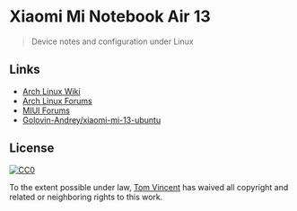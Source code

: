 # Xiaomi Mi Notebook Air 13

> Device notes and configuration under Linux

## Links

* [Arch Linux Wiki](https://wiki.archlinux.org/index.php/Xiaomi_Mi_Notebook_Air_13.3)
* [Arch Linux Forums](https://bbs.archlinux.org/viewtopic.php?id=224345)
* [MIUI Forums](http://en.miui.com/forum-106-1.html)
* [Golovin-Andrey/xiaomi-mi-13-ubuntu](https://github.com/Golovin-Andrey/xiaomi-mi-13-ubuntu)

## License

[![CC0](http://mirrors.creativecommons.org/presskit/buttons/88x31/svg/cc-zero.svg)](https://creativecommons.org/publicdomain/zero/1.0/)

To the extent possible under law, [Tom Vincent](https://tlvince.com) has waived all copyright and related or neighboring rights to this work.
